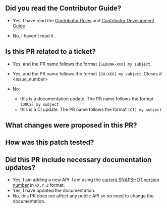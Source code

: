 ## Did you read the Contributor Guide?

- Yes, I have read the [Contributor Rules](https://sedona.apache.org/latest/community/rule/) and [Contributor Development Guide](https://sedona.apache.org/latest/community/develop/)

- No, I haven't read it.

## Is this PR related to a ticket?

- Yes, and the PR name follows the format `[SEDONA-XXX] my subject`.
- Yes, and the PR name follows the format `[GH-XXX] my subject`. Closes #<issue_number>

- No:
  - this is a documentation update. The PR name follows the format `[DOCS] my subject`
  - this is a CI update. The PR name follows the format `[CI] my subject`

## What changes were proposed in this PR?


## How was this patch tested?


## Did this PR include necessary documentation updates?

- Yes, I am adding a new API. I am using the [current SNAPSHOT version number](https://github.com/apache/sedona/blob/99239524f17389fc4ae9548ea88756f8ea538bb9/pom.xml#L29) in `vX.Y.Z` format.
- Yes, I have updated the documentation.
- No, this PR does not affect any public API so no need to change the documentation.
